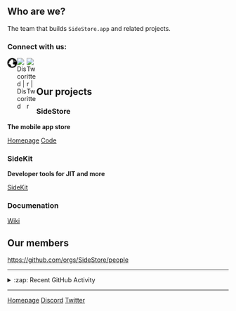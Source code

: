 <!-- 
Docs: How to use GitHub README and actions to auto-generate embedded content.
https://github.com/anuraghazra/github-readme-stats
https://www.youtube.com/watch?v=n6d4KHSKqGk
https://github.com/rahuldkjain/github-profile-readme-generator
 -->

## Who are we?

The team that builds `SideStore.app` and related projects.

### Connect with us:

<!--
[![Website](https://img.shields.io/website?label=sidestore.io&style=for-the-badge&url=https://sidestore.io)](https://sidestore.io)
[![Twitter Follow](https://img.shields.io/twitter/follow/sidestore_io?color=1DA1F2&logo=twitter&style=for-the-badge)](https://twitter.com/intent/follow?original_referer=https%3A%2F%2Fgithub.com%2Fsidestore&screen_name=sidestore)
[![GitHub Followers](https://img.shields.io/github/followers/sidestore?style=for-the-badge)]()
[![GitHub Sponsors](https://img.shields.io/github/sponsors/sidestore?style=for-the-badge
)]() 
-->

[<img align="left" alt="sidestore.io" width="22px" src="https://raw.githubusercontent.com/iconic/open-iconic/master/svg/globe.svg" />][website]
[<img align="left" alt="Discord | Discord" width="22px" src="https://cdn.jsdelivr.net/npm/simple-icons@v3/icons/discord.svg" />][discord]
[<img align="left" alt="Twitter | Twitter" width="22px" src="https://cdn.jsdelivr.net/npm/simple-icons@v3/icons/twitter.svg" />][twitter]

<br />
<br />

## Our projects

### SideStore

__The mobile app store__

[Homepage][website]
[Code][git.sidestore]

### SideKit

__Developer tools for JIT and more__

[SideKit][git.sidekit]

### Documenation

[Wiki][wiki]

## Our members

https://github.com/orgs/SideStore/people

---

<details>
  <summary>:zap: Recent GitHub Activity</summary>

<!--START_SECTION:activity-->
1. 🎉 Merged PR [#288](https://github.com/SideStore/SideStore/pull/288) in [SideStore/SideStore](https://github.com/SideStore/SideStore)
2. ❗️ Opened issue [#292](https://github.com/SideStore/SideStore/issues/292) in [SideStore/SideStore](https://github.com/SideStore/SideStore)
3. 🗣 Commented on [#289](https://github.com/SideStore/SideStore/issues/289) in [SideStore/SideStore](https://github.com/SideStore/SideStore)
4. 🗣 Commented on [#289](https://github.com/SideStore/SideStore/issues/289) in [SideStore/SideStore](https://github.com/SideStore/SideStore)
5. ❗️ Closed issue [#289](https://github.com/SideStore/SideStore/issues/289) in [SideStore/SideStore](https://github.com/SideStore/SideStore)
6. 🗣 Commented on [#289](https://github.com/SideStore/SideStore/issues/289) in [SideStore/SideStore](https://github.com/SideStore/SideStore)
7. 🗣 Commented on [#288](https://github.com/SideStore/SideStore/issues/288) in [SideStore/SideStore](https://github.com/SideStore/SideStore)
8. ❗️ Closed issue [#291](https://github.com/SideStore/SideStore/issues/291) in [SideStore/SideStore](https://github.com/SideStore/SideStore)
9. ❗️ Opened issue [#291](https://github.com/SideStore/SideStore/issues/291) in [SideStore/SideStore](https://github.com/SideStore/SideStore)
10. 🗣 Commented on [#290](https://github.com/SideStore/SideStore/issues/290) in [SideStore/SideStore](https://github.com/SideStore/SideStore)
11. 🗣 Commented on [#290](https://github.com/SideStore/SideStore/issues/290) in [SideStore/SideStore](https://github.com/SideStore/SideStore)
12. ❗️ Closed issue [#290](https://github.com/SideStore/SideStore/issues/290) in [SideStore/SideStore](https://github.com/SideStore/SideStore)
13. ❗️ Opened issue [#290](https://github.com/SideStore/SideStore/issues/290) in [SideStore/SideStore](https://github.com/SideStore/SideStore)
14. 🗣 Commented on [#289](https://github.com/SideStore/SideStore/issues/289) in [SideStore/SideStore](https://github.com/SideStore/SideStore)
15. ❗️ Opened issue [#289](https://github.com/SideStore/SideStore/issues/289) in [SideStore/SideStore](https://github.com/SideStore/SideStore)
16. 🗣 Commented on [#284](https://github.com/SideStore/SideStore/issues/284) in [SideStore/SideStore](https://github.com/SideStore/SideStore)
17. 🗣 Commented on [#288](https://github.com/SideStore/SideStore/issues/288) in [SideStore/SideStore](https://github.com/SideStore/SideStore)
18. 🗣 Commented on [#278](https://github.com/SideStore/SideStore/issues/278) in [SideStore/SideStore](https://github.com/SideStore/SideStore)
19. 🗣 Commented on [#288](https://github.com/SideStore/SideStore/issues/288) in [SideStore/SideStore](https://github.com/SideStore/SideStore)
20. 💪 Opened PR [#288](https://github.com/SideStore/SideStore/pull/288) in [SideStore/SideStore](https://github.com/SideStore/SideStore)
<!--END_SECTION:activity-->

</details>

---

[Homepage][patreon] [Discord][discord] [Twitter][twitter]

<!--
- [Patreon][patreon]
- [OpenCollective][opencollective]
- [YouTube][youtube]
-->

[website]: https://sidestore.io
[wiki]: https://wiki.sidestore.io
[twitter]: https://twitter.com/sidestore_io
[discord]: https://discord.gg/CacsuuzsBq
[youtube]: https://youtube.com/TODO
[patreon]: https://www.patreon.com/SideStore
[opencollective]: https://opencollective.com/TODO
[git.sidestore]: https://github.com/SideStore/SideStore/
[git.sidekit]: https://github.com/SideStore/SideKit


